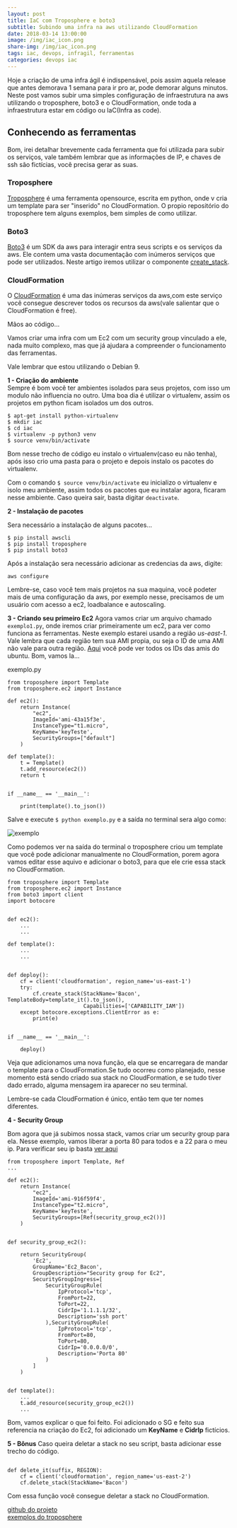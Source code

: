 ```yaml
---
layout: post
title: IaC com Troposphere e boto3
subtitle: Subindo uma infra na aws utilizando CloudFormation
date: 2018-03-14 13:00:00
image: /img/iac_icon.png
share-img: /img/iac_icon.png
tags: iac, devops, infragil, ferramentas
categories: devops iac
---
```


Hoje a criação de uma infra ágil é indispensável, pois assim aquela release que antes demorava 1 semana para ir pro ar, pode demorar alguns minutos. Neste post vamos subir uma simples configuração de infraestrutura na aws utilizando o troposphere, boto3 e o CloudFormation, onde toda a infraestrutura estar em código  ou IaC(Infra as code).  

## Conhecendo as ferramentas

Bom, irei detalhar brevemente cada ferramenta que foi utilizada para subir os serviços, vale também lembrar que as informações de IP, e chaves de ssh são fictícias, você precisa gerar as suas.


### Troposphere  
[Troposphere](https://github.com/cloudtools/troposphere) é uma ferramenta opensource, escrita em python, onde v cria um template para ser "inserido" no CloudFormation. O propio repositório do troposphere tem alguns exemplos, bem simples de como utilizar.

### Boto3  

[Boto3](http://boto3.readthedocs.io/en/latest/index.html) é um SDK da aws para interagir entra seus scripts e os serviços da aws. Ele contem uma vasta documentação com inúmeros serviços que pode ser utilizados. Neste artigo iremos utilizar o componente [create_stack](http://boto3.readthedocs.io/en/latest/reference/services/cloudformation.html?highlight=create_stack#CloudFormation.Client.create_stack).


### CloudFormation  
O [CloudFormation](https://aws.amazon.com/cloudformation/) é uma das inúmeras serviços da aws,com este serviço você consegue descrever todos os recursos da aws(vale salientar que o CloudFormation é free).


Mãos ao código...

Vamos criar uma infra com um Ec2 com um security group vinculado a ele, nada muito complexo, mas que já ajudara a compreender o funcionamento das ferramentas.

Vale lembrar que estou utilizando o Debian 9.

**1 - Criação do ambiente**  
Sempre é bom você ter ambientes isolados para seus projetos, com isso um modulo não influencia no outro. Uma boa dia é utilizar o virtualenv, assim os projetos em python ficam isolados um dos outros.

```
$ apt-get install python-virtualenv
$ mkdir iac
$ cd iac
$ virtualenv -p python3 venv
$ source venv/bin/activate
```

Bom nesse trecho de código eu instalo o virtualenv(caso eu não tenha), após isso crio uma pasta para o projeto e depois instalo os pacotes do virtualenv.

Com o comando `$ source venv/bin/activate` eu inicializo o virtualenv e isolo meu ambiente, assim todos os pacotes que eu instalar agora, ficaram nesse ambiente. Caso queira sair, basta digitar `deactivate`.

**2 - Instalação de pacotes**

Sera necessário a instalação de alguns pacotes...

```
$ pip install awscli  
$ pip install troposphere   
$ pip install boto3
```

Após a instalação sera necessário adicionar as credencias da aws, digite:

```
aws configure
```

Lembre-se, caso você tem mais projetos na sua maquina, você podeter mais de uma configuração da aws, por exemplo nesse, precisamos de um usuário com acesso a ec2, loadbalance e autoscaling.

**3 - Criando seu primeiro Ec2**
Agora vamos criar um arquivo chamado `exemplo1.py`, onde iremos criar primeiramente um ec2, para ver como funciona as ferramentas. Neste exemplo estarei usando a região *us-east-1*. Vale lembra que cada região tem sua AMI propia, ou seja o ID de uma AMI não vale para outra região. [Aqui](https://cloud-images.ubuntu.com/locator/ec2/) você pode ver todos os IDs das amis do ubuntu. Bom, vamos la...

exemplo.py
```
from troposphere import Template
from troposphere.ec2 import Instance

def ec2():
    return Instance(
        "ec2",
        ImageId='ami-43a15f3e',
        InstanceType="t1.micro",
        KeyName='keyTeste',
        SecurityGroups=["default"]
    )

def template():
    t = Template()
    t.add_resource(ec2())
    return t


if __name__ == '__main__':

    print(template().to_json())
```

Salve e execute `$ python exemplo.py` e a saída no terminal sera algo como:

![exemplo](/img/troposphere1.png)

Como podemos ver na saída do terminal o troposphere criou um template que você pode adicionar manualmente no CloudFormation, porem agora vamos editar esse aquivo e adicionar o boto3, para que ele crie essa stack no CloudFormation.


```
from troposphere import Template
from troposphere.ec2 import Instance
from boto3 import client
import botocore


def ec2():
    ...
    ...

def template():
    ...
    ...


def deploy():
    cf = client('cloudformation', region_name='us-east-1')
    try:
        cf.create_stack(StackName='Bacon', TemplateBody=template_it().to_json(),
                        Capabilities=['CAPABILITY_IAM'])
    except botocore.exceptions.ClientError as e:
        print(e)


if __name__ == '__main__':

    deploy()
```
Veja que adicionamos uma nova função, ela que se encarregara de mandar o template para o CloudFormation.Se tudo ocorreu como planejado, nesse momento está sendo criado sua stack no CloudFormation, e se tudo tiver dado errado, alguma mensagem ira aparecer no seu terminal.

Lembre-se cada CloudFormation é único, então tem que ter nomes diferentes.


**4 - Security Group**

Bom agora que já subimos nossa stack, vamos criar um security group para ela. Nesse exemplo, vamos liberar a porta 80 para todos e a 22 para o meu ip. Para verificar seu ip basta [ver aqui](https://api.ipify.org/)


```
from troposphere import Template, Ref
...

def ec2():
    return Instance(
        "ec2",
        ImageId='ami-916f59f4',
        InstanceType="t2.micro",
        KeyName='keyTeste',
        SecurityGroups=[Ref(security_group_ec2())]
    )


def security_group_ec2():

    return SecurityGroup(
        'Ec2',
        GroupName='Ec2_Bacon',
        GroupDescription="Security group for Ec2",
        SecurityGroupIngress=[
            SecurityGroupRule(
                IpProtocol='tcp',
                FromPort=22,
                ToPort=22,
                CidrIp='1.1.1.1/32',
                Description='ssh port'
            ),SecurityGroupRule(
                IpProtocol='tcp',
                FromPort=80,
                ToPort=80,
                CidrIp='0.0.0.0/0',
                Description='Porta 80'
            )
        ]
    )


def template():
    ...
    t.add_resource(security_group_ec2())
    ...

```

Bom, vamos explicar o que foi feito. Foi adicionado  o SG e feito sua referencia na criação do Ec2, foi adicionado um **KeyName** e **CidrIp** fictícios.

**5 - Bônus**
Caso queira deletar a stack no seu script, basta adicionar esse trecho do código.


```

def delete_it(suffix, REGION):
    cf = client('cloudformation', region_name='us-east-2')
    cf.delete_stack(StackName='Bacon')
```

Com essa função você consegue deletar a stack no CloudFormation.

[github do projeto](https://github.com/adrianocanofre/iac/tree/master/troposphere)  
[exemplos do troposphere](https://github.com/cloudtools/troposphere/tree/master/examples)
